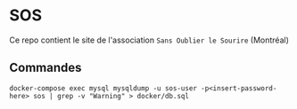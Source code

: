 # SOS

Ce repo contient le site de l'association `Sans Oublier le Sourire` (Montréal)


## Commandes

```
docker-compose exec mysql mysqldump -u sos-user -p<insert-password-here> sos | grep -v "Warning" > docker/db.sql
```
